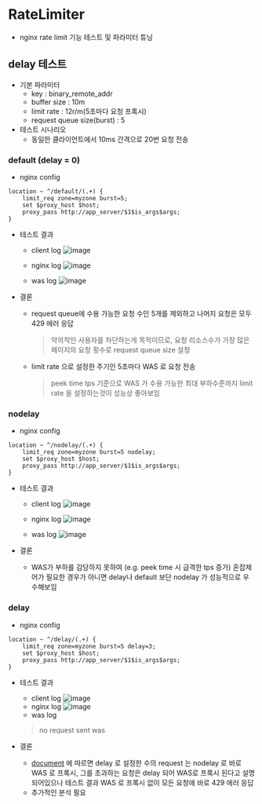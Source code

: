 # RateLimiter
* nginx rate limit 기능 테스트 및 파라미터 튜닝

## delay 테스트
* 기본 파라미터
    * key : binary_remote_addr
    * buffer size : 10m
    * limit rate : 12r/m(5초마다 요청 프록시)
    * request queue size(burst) : 5
* 테스트 시나리오
    * 동일한 클라이언트에서 10ms 간격으로 20번 요청 전송

### default (delay = 0)
* nginx config
```
location ~ ^/default/(.+) {
    limit_req zone=myzone burst=5;
    set $proxy_host $host;
    proxy_pass http://app_server/$1$is_args$args;
}
```

* 테스트 결과
    * client log
    ![image](https://user-images.githubusercontent.com/48702893/144171316-002597fd-69bb-44cf-bc4f-274cdc1de2a6.png)
    
    * nginx log
    ![image](https://user-images.githubusercontent.com/48702893/144171322-a481964c-c098-48de-b4b5-738d801ec645.png)
    
    * was log
    ![image](https://user-images.githubusercontent.com/48702893/144171328-f9d58192-3d8d-4a9d-be11-a5403f865689.png)
    
* 결론
    * request queue에 수용 가능한 요청 수인 5개를 제외하고 나머지 요청은 모두 429 에러 응답
        > 악의적인 사용자를 차단하는게 목적이므로, 요청 리소스수가 가장 많은 페이지의 요청 횟수로 request queue size 설정
    * limit rate 으로 설정한 주기인 5초마다 WAS 로 요청 전송
        > peek time tps 기준으로 WAS 가 수용 가능한 최대 부하수준까지 limit rate 을 설정하는것이 성능상 좋아보임
### nodelay
* nginx config
```
location ~ ^/nodelay/(.+) {
    limit_req zone=myzone burst=5 nodelay;
    set $proxy_host $host;
    proxy_pass http://app_server/$1$is_args$args;
}
```

* 테스트 결과
    * client log
    ![image](https://user-images.githubusercontent.com/48702893/144172474-a6b71f35-06b0-4c4c-be5a-3d6af1128482.png)
    
    * nginx log
    ![image](https://user-images.githubusercontent.com/48702893/144172479-6aee4e23-1662-4d1f-9ec2-cc65370715f3.png)
    
    * was log
    ![image](https://user-images.githubusercontent.com/48702893/144172485-8b6e74fd-1fe8-44f8-ac96-f0b43127edbd.png)

* 결론
    * WAS가 부하를 감당하지 못하여 (e.g. peek time 시 급격한 tps 증가) 혼잡제어가 필요한 경우가 아니면 delay나 default 보단 nodelay 가 성능적으로 우수해보임

### delay
* nginx config
```
location ~ ^/delay/(.+) {
    limit_req zone=myzone burst=5 delay=3;
    set $proxy_host $host;
    proxy_pass http://app_server/$1$is_args$args;
}
```

* 테스트 결과
    * client log
    ![image](https://user-images.githubusercontent.com/48702893/144172958-0583b4e5-b4ab-4bbe-8a44-1e1cd1f93436.png)
    * nginx log
    ![image](https://user-images.githubusercontent.com/48702893/144172963-33bfcaad-4fee-4eec-b2b6-35686ee132b3.png)
    * was log
    > no request sent was

* 결론
    * [document](https://www.nginx.com/blog/rate-limiting-nginx/#Two-Stage-Rate-Limiting) 에 따르면 delay 로 설정한 수의 request 는 nodelay 로 바로 WAS 로 프록시, 그를 초과하는 요청은 delay 되어 WAS로 프록시 된다고 설명되어있으나 테스트 결과 WAS 로 프록시 없이 모든 요청에 바로 429 에러 응답
    * 추가적인 분석 필요

 